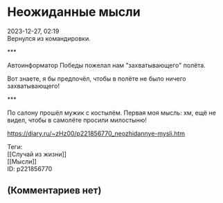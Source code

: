 Неожиданные мысли
=================

  
2023-12-27, 02:19  
 Вернулся из командировки.   
   
 \*\*\*   
   
 Автоинформатор Победы пожелал нам "захватывающего" полёта.   
   
 Вот знаете, я бы предпочёл, чтобы в полёте не было ничего захватывающего!   
   
 \*\*\*   
   
 По салону прошёл мужик с костылём. Первая моя мысль: хм, ещё не видел, чтобы в самолёте просили милостыню!   
  
<https://diary.ru/~zHz00/p221856770_neozhidannye-mysli.htm>  
  
Теги:  
[[Случай из жизни]]  
[[Мысли]]  
ID: p221856770  


(Комментариев нет)
------------------